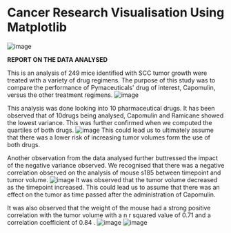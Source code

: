 # Cancer Research Visualisation Using Matplotlib 
![image](https://user-images.githubusercontent.com/99673859/161835952-e015e220-69c6-467e-b3e1-407361f5988c.png)


**REPORT ON THE DATA ANALYSED**


This is an analysis of 249 mice identified with SCC tumor growth were treated with a variety of drug regimens. The purpose of this study was to compare the performance of Pymaceuticals' drug of interest, Capomulin, versus the other treatment regimens.
![image](https://user-images.githubusercontent.com/99673859/189233359-7a37e2eb-f883-4201-abf4-2731fa477e64.png)



This analysis was done looking into 10 pharmaceutical drugs. 
It has been observed that of 10drugs being analysed, Capomulin and Ramicane showed the lowest variance. This was further confirmed when we computed the quartiles of both drugs. 
![image](https://user-images.githubusercontent.com/99673859/189233732-29ac64c2-a6e3-418a-b394-f9d29035c14f.png)
This could lead us to ultimately assume that there was a lower risk of increasing tumor volumes form the use of both drugs. 


Another observation from the data analysed further buttressed the impact of the negative variance observed. We recognised that there was a negative correlation observed on the analysis of mouse s185 between timepoint and tumor volume.
![image](https://user-images.githubusercontent.com/99673859/189233999-099978d2-0307-4a4b-bc72-12d71b8d11e3.png)
It was observed that the tumor volume decreased as the timepoint increased. This could lead us to assume that there was an effect on the tumor as time passed after the administration of Capomulin. 


It was also observed that the weight of the mouse had a strong positive correlation with the tumor volume with a n r squared value of 0.71 and a correlation coefficient of 0.84  . 
![image](https://user-images.githubusercontent.com/99673859/189234924-36c6bf4b-ca81-4b13-9fa1-1be11881c2e8.png)
![image](https://user-images.githubusercontent.com/99673859/189234778-7e0b40d6-f39a-416f-929b-dd2ad3a7e600.png)
